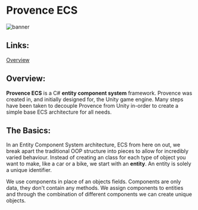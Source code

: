 # Provence ECS

![banner](https://www.yull.ca/provenceECS/images/banner-01.png)


## Links:
[Overview](https://www.yull.ca/provenceECS/)

## Overview: 

**Provence ECS** is a C# **entity component system** framework. Provence was created in, and initially designed for, the Unity game engine. Many steps have been taken to decouple Provence from Unity in-order to create a simple base ECS architecture for all needs.

## The Basics:

In an Entity Component System architecture, ECS from here on out, we break apart the traditional OOP structure into pieces to allow for incredibly varied behaviour. Instead of creating an class for each type of object you want to make, like a car or a bike, we start with an **entity**. An entity is solely a unique identifier.

We use components in place of an objects fields. Components are only data, they don't contain any methods. We assign components to entities and through the combination of different components we can create unique objects.

